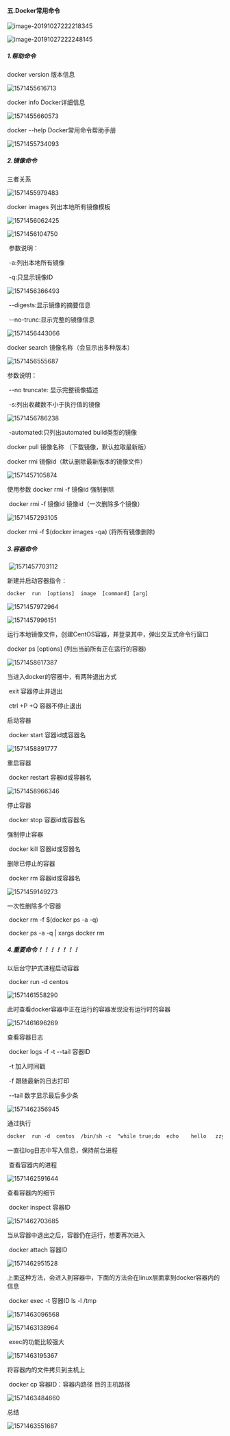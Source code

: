 #### 五.Docker常用命令

![image-20191027222218345](E:\Typora笔记\Pic\image-20191027222218345.png)

![image-20191027222248145](E:\Typora笔记\Pic\image-20191027222248145.png)



##### 1.帮助命令

docker version	版本信息

![1571455616713](E:\Typora笔记\Pic\1571455616713.png)

docker info	Docker详细信息

![1571455660573](E:\Typora笔记\Pic\1571455660573.png)

docker --help	Docker常用命令帮助手册

![1571455734093](E:\Typora笔记\Pic\1571455734093.png)

##### 2.镜像命令

三者关系

![1571455979483](E:\Typora笔记\Pic\1571455979483.png)

docker  images		列出本地所有镜像模板

![1571456062425](E:\Typora笔记\Pic\1571456062425.png)

![1571456104750](E:\Typora笔记\Pic\1571456104750.png)

​		参数说明：

​			-a:列出本地所有镜像

​			-q:只显示镜像ID

![1571456366493](E:\Typora笔记\Pic\1571456366493.png)

​			--digests:显示镜像的摘要信息

​			--no-trunc:显示完整的镜像信息

![1571456443066](E:\Typora笔记\Pic\1571456443066.png)



docker  search  镜像名称（会显示出多种版本）

![1571456555687](E:\Typora笔记\Pic\1571456555687.png)

参数说明：

​			--no  truncate: 显示完整镜像描述

​			-s:列出收藏数不小于执行值的镜像

![1571456786238](E:\Typora笔记\Pic\1571456786238.png)

​			-automated:只列出automated  build类型的镜像

docker  pull  镜像名称   （下载镜像，默认拉取最新版）

docker  rmi  镜像id（默认删除最新版本的镜像文件）

![1571457105874](E:\Typora笔记\Pic\1571457105874.png)

使用参数     docker  rmi    -f    镜像id		强制删除

​					docker  rmi    -f    镜像id		镜像id（一次删除多个镜像）

![1571457293105](E:\Typora笔记\Pic\1571457293105.png)

docker  rmi  -f  $(docker  images  -qa)		(将所有镜像删除)

##### 3.容器命令

​	![1571457703112](E:\Typora笔记\Pic\1571457703112.png)

新建并启动容器指令：

```txt
docker  run  [options]  image  [command] [arg]
```

![1571457972964](E:\Typora笔记\Pic\1571457972964.png)

![1571457996151](E:\Typora笔记\Pic\1571457996151.png)

运行本地镜像文件，创建CentOS容器，并登录其中，弹出交互式命令行窗口



docker ps  [options]		(列出当前所有正在运行的容器)

![1571458617387](E:\Typora笔记\Pic\1571458617387.png)



当进入docker的容器中，有两种退出方式

​		exit					容器停止并退出

​		ctrl	+P	+Q	容器不停止退出



启动容器

​	docker  start	容器id或容器名

![1571458891777](E:\Typora笔记\Pic\1571458891777.png)

重启容器

​	docker	restart	容器id或容器名

  ![1571458966346](E:\Typora笔记\Pic\1571458966346.png)

停止容器

​	docker	stop	容器id或容器名

强制停止容器

​	docker	kill	容器id或容器名

删除已停止的容器

​	docker	rm	容器id或容器名

![1571459149273](E:\Typora笔记\Pic\1571459149273.png)

一次性删除多个容器

​	docker	rm -f	$(docker	ps	-a	-q)

​	docker	ps	-a	-q	|	xargs	docker	rm



##### 4.重要命令！！！！！！！

以后台守护式进程启动容器

​	docker	run	-d	centos

![1571461558290](E:\Typora笔记\Pic\1571461558290.png)

此时查看docker容器中正在运行的容器发现没有运行时的容器

![1571461696269](E:\Typora笔记\Pic\1571461696269.png)



查看容器日志

​	docker	logs	-f	-t	--tail	容器ID

​			-t	加入时间戳

​			-f	跟随最新的日志打印

​			--tail	数字显示最后多少条

![1571462356945](E:\Typora笔记\Pic\1571462356945.png)

通过执行

```txt
docker	run	-d	centos	/bin/sh	-c	"while true;do	echo	hello	zzyy;sleep	2;done"
```

一直往log日志中写入信息，保持前台进程



​	查看容器内的进程

![1571462591644](E:\Typora笔记\Pic\1571462591644.png)



查看容器内的细节

​	docker	inspect	容器ID

![1571462703685](E:\Typora笔记\Pic\1571462703685.png)



当从容器中退出之后，容器仍在运行，想要再次进入

​	docker	attach	容器ID

![1571462951528](E:\Typora笔记\Pic\1571462951528.png)



上面这种方法，会进入到容器中，下面的方法会在linux层面拿到docker容器内的信息

​	docker	exec	-t	容器ID	ls -l	/tmp

![1571463096568](E:\Typora笔记\Pic\1571463096568.png)

![1571463138964](E:\Typora笔记\Pic\1571463138964.png)

​		exec的功能比较强大

![1571463195367](E:\Typora笔记\Pic\1571463195367.png)



将容器内的文件拷贝到主机上

​	docker	cp	容器ID：容器内路径	目的主机路径

![1571463484660](E:\Typora笔记\Pic\1571463484660.png)

总结

![1571463551687](E:\Typora笔记\Pic\1571463551687.png)